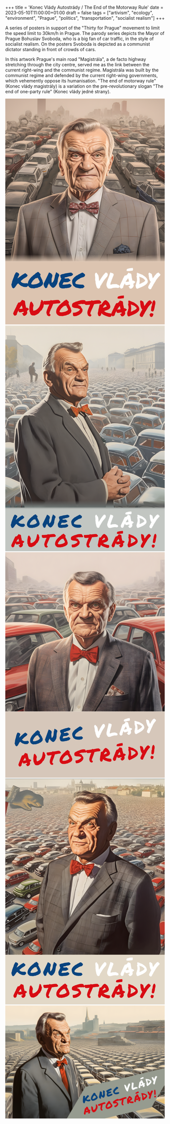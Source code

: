 +++
title = 'Konec Vlády Autostrády / The End of the Motorway Rule'
date = 2023-05-10T11:00:00+01:00
draft = false
tags = ["artivism", "ecology", "environment", "Prague", "politics", "transportation", "socialist realism"]
+++

A series of posters in support of the "Thirty for Prague" movement to limit the speed limit to 30km/h in Prague.
The parody series depicts the Mayor of Prague Bohuslav Svoboda, who is a big fan of car traffic, in the style of socialist realism.
On the posters Svoboda is depicted as a communist dictator standing in front of crowds of cars.

In this artwork Prague's main road "Magistrála", a de facto highway stretching through the city centre, served me as the link between the current right-wing and the communist regime.
Magistrála was built by the communist regime and defended by the current right-wing governments, which vehemently oppose its humanisation.
"The end of motorway rule" (Konec vlády magistrály) is a variation on the pre-revolutionary slogan "The end of one-party rule" (Konec vlády jedné strany).

![Konec Vlády Autostrády, artwork](ag_konec_vlady_autostrady_2.png)
![Konec Vlády Autostrády, artwork](ag_konec_vlady_autostrady_1.png)
![Konec Vlády Autostrády, artwork](ag_konec_vlady_autostrady_3.png)
![Konec Vlády Autostrády, artwork](ag_konec_vlady_autostrady_4.png)
![Konec Vlády Autostrády, artwork](ag_konec_vlady_autostrady_5.png)
